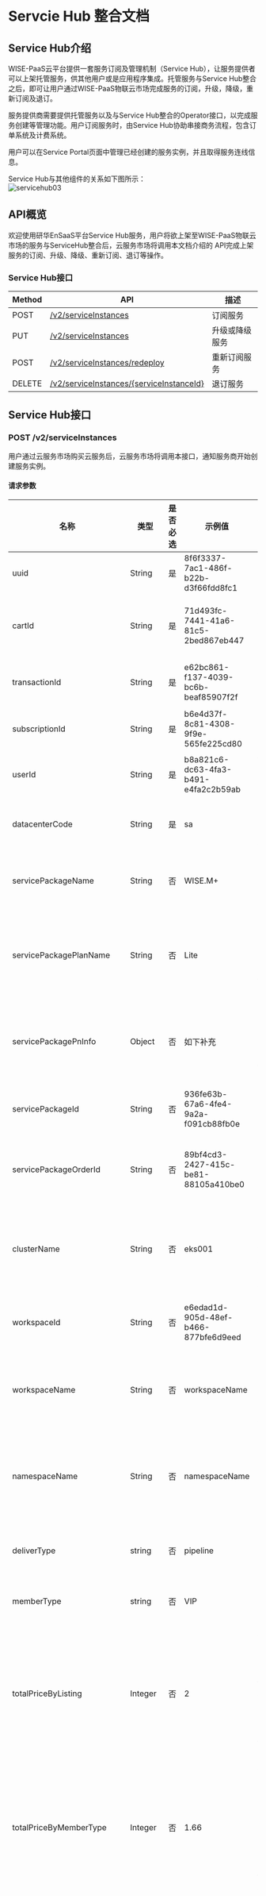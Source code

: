 # Servcie Hub 整合文档

## Service Hub介绍  

WISE-PaaS云平台提供一套服务订阅及管理机制（Service Hub），让服务提供者可以上架托管服务，供其他用户或是应用程序集成。托管服务与Service Hub整合之后，即可让用户通过WISE-PaaS物联云市场完成服务的订阅，升级，降级，重新订阅及退订。

服务提供商需要提供托管服务以及与Service Hub整合的Operator接口，以完成服务创建等管理功能。用户订阅服务时，由Service Hub协助串接商务流程，包含订单系统及计费系统。

用户可以在Service Portal页面中管理已经创建的服务实例，并且取得服务连线信息。

Service Hub与其他组件的关系如下图所示：  
![servicehub03](images/servicehub03.PNG)

## API概览

欢迎使用研华EnSaaS平台Service Hub服务，用户将欲上架至WISE-PaaS物联云市场的服务与ServiceHub整合后，云服务市场将调用本文档介绍的 API完成上架服务的订阅、升级、降级、重新订阅、退订等操作。

### Service Hub接口

| Method | API                                                          | 描述           |
| ------ | ------------------------------------------------------------ | -------------- |
| POST   | [/v2/serviceInstances](#post---v2serviceinstances)           | 订阅服务       |
| PUT    | [/v2/serviceInstances](#put---v2serviceinstances)            | 升级或降级服务 |
| POST   | [/v2/serviceInstances/redeploy](#post---v2serviceinstancesredeploy) | 重新订阅服务   |
| DELETE | [/v2/serviceInstances/{serviceInstanceId}](#delete---v2serviceinstancesserviceinstanceid) | 退订服务       |
## Service Hub接口

### POST   /v2/serviceInstances

用户通过云服务市场购买云服务后，云服务市场将调用本接口，通知服务商开始创建服务实例。

#### 请求参数

| 名称                        | 类型    | 是否必选 | 示例值                               | 描述                             |
| --------------------------- | ------- | -------- | ------------------------------------ | -------------------------------- |
| uuid                        | String  | 是       | 8f6f3337-7ac1-486f-b22b-d3f66fdd8fc1 | 唯一值                           |
| cartId                      | String  | 是       | 71d493fc-7441-41a6-81c5-2bed867eb447 | 购物车编号                       |
| transactionId               | String  | 是       | e62bc861-f137-4039-bc6b-beaf85907f2f | 交易编号                         |
| subscriptionId              | String  | 是       | b6e4d37f-8c81-4308-9f9e-565fe225cd80 | 订阅号                           |
| userId                      | String  | 是       | b8a821c6-dc63-4fa3-b491-e4fa2c2b59ab | 使用者ID                         |
| datacenterCode              | String  | 是       | sa                                   | 站点名称                         |
| servicePackageName          | String  | 否       | WISE.M+                              | 整合包类型                       |
| servicePackagePlanName      | String  | 否       | Lite                                 | 整合包料号信息                   |
| servicePackagePnInfo        | Object  | 否       | 如下补充                             | 整合包料号信息                   |
| servicePackageId            | String  | 否       | 936fe63b-67a6-4fe4-9a2a-f091cb88fb0e | 整合包ID                         |
| servicePackageOrderId       | String  | 否       | 89bf4cd3-2427-415c-be81-88105a410be0 | 整合包订单ID                     |
| clusterName                 | String  | 否       | eks001                               | 云平台集群名称                   |
| workspaceId                 | String  | 否       | e6edad1d-905d-48ef-b466-877bfe6d9eed | 工作空间ID                       |
| workspaceName               | String  | 否       | workspaceName                        | 工作空间名称                     |
| namespaceName               | String  | 否       | namespaceName                        | 部署服务空间名称                 |
| deliverType                 | string  | 否       | pipeline                             | 部署类型                         |
| memberType                  | string  | 否       | VIP                                  | 用户类型                         |
| totalPriceByListing         | Integer | 否       | 2                                    | 按照挂牌价格计算的价格           |
| totalPriceByMemberType      | Integer | 否       | 1.66                                 | 按照用户类型计算的价格           |
| proratedPriceByMemberType   | Integer | 否       | 0.66                                 | 按照用户类型及可用日期计算的价格 |
| isFinished                  | Boolean | 否       | False                                | 是否购买完成                     |
| serviceInfo                 | Object  | 否       | 如下补充                             | 服务信息                         |

serviceInfo：

| 名称                 | 类型   | 是否必选 | 示例值                               | 描述                         |
| -------------------- | ------ | -------- | ------------------------------------ | ---------------------------- |
| deliverType          | String | 否       | servicebuy                           | 部署类型                     |
| orderId              | String | 否       | 5db0226d-0f13-43ba-ad42-441ab99a17c3 | 订单编号                     |
| serviceIntanceId     | String | 是       | 5c23b8db-d20f-4ecc-9729-9c63e8d3d949 | 服务实例ID                   |
| serviceInstanceName  | String | 否       | PostgreSQL                           | 服务实例名称                 |
| serviceInstanceQuota | Object | 否       | 如下补充                             | 计量服务所使用的信息         |
| serviceName          | String | 是       | PostgreSQL                           | 服务名称                     |
| serviceCategory      | String | 否       | EnSaaS                               | 服务种类                     |
| servicePlanName      | String | 否       | Shared                               | 购买的服务类别               |
| serviceProperty      | String | 否       | Basic                                | 服务属性                     |
| serviceParameters    | Object | 否       | 額外參數，不限定                     | 额外需要带给服务提供商的参数 |
| pnInfo               | Object | 否       | 如下补充                             | 服务料号信息                 |

serviceInstanceQuota：

| 名称         | 类型    | 是否必选 | 示例值 | 描述             |
| ------------ | ------- | -------- | ------ | ---------------- |
| Disk(GB)     | Integer | 否       | 10     | 计量时使用的信息 |
| Operation/5m | Integer | 否       | 1000   | 计量时使用的信息 |

servicePackagePnInfo /pnInfo：

| 名称                        | 类型    | 是否必选 | 示例值              | 描述                             |
| --------------------------- | ------- | -------- | ------------------- | -------------------------------- |
| pn                          | String  | 是       | 9880GEDPA000        | 料号名称                         |
| pnQuantity                  | Integer | 是       | 1                   | 料号数量                         |
| pnProperty                  | String  | 否       | Basic               | 料号属性                         |
| pnPriceByListing            | Integer | 否       | 2                   | 料号挂牌价格                     |
| pnPriceByMemberType         | Integer | 否       | 1.8                 | 按照 用户类型计算的价格          |
| pnProratedPriceByMemberType | Integer | 否       | 0.66                | 按照用户类型和可用日期计算的价格 |
| isTrialAccount              | Boolean | 否       | true                | 是否是使用用户                   |
| availableDays               | Integer | 否       | 11                  | 剩余可用天数                     |
| chargeType                  | String  | 否       | Monthly             | 收费类型（月付）                 |
| memberType                  | String  | 否       | VIP                 | 客户类型                         |
| createdTime                 | String  | 否       | 2020-04-20T09:23:19 | 建立时间                         |
| effectiveTime               | String  | 否       | 2020-04-30T23:59:59 | 有效时间                         |

#### 返回数据

| 名称              | 类型   | 示例值                                                       | 描述        |
| ----------------- | ------ | ------------------------------------------------------------ | ----------- |
| dashboardUrl      | string | https://portal-afs-ews001.hz.wise-paas.com.cn/v2/ad244f6c-cf5b-41a5-a63b-d5e70f805c26 | 订阅实例Url |
| serviceInstanceId | string | 5c23b8db-d20f-4ecc-9729-9c63e8d3d949                         | 服务实例ID  |
| serviceName       | string | PostgreSQL                                                   | 服务名称    |

#### 示例

参见各个站点的swagger：

https://api-service-ensaas.sa.wise-paas.com/public/apidoc

https://api-service-ensaas.hz.wise-paas.com/public/apidoc

https://api-service-ensaas.jp.wise-paas.com/public/apidoc

### PUT   /v2/serviceInstances

用户升级或降级云服务后，云服务市场将调用该接口，升级或降级后业务到期时间不变，服务商需要记录用户升级或降级之后新的规格。

#### 请求参数

| 名称                      | 类型    | 是否必选 | 示例值                               | 描述                             |
| ------------------------- | ------- | -------- | ------------------------------------ | -------------------------------- |
| uuid                      | String  | 是       | 8f6f3337-7ac1-486f-b22b-d3f66fdd8fc1 | 唯一值                           |
| cartId                    | String  | 是       | 71d493fc-7441-41a6-81c5-2bed867eb447 | 购物车编号                       |
| transactionId             | String  | 是       | e62bc861-f137-4039-bc6b-beaf85907f2f | 交易编号                         |
| subscriptionId            | String  | 是       | b6e4d37f-8c81-4308-9f9e-565fe225cd80 | 订阅号                           |
| userId                    | String  | 是       | b8a821c6-dc63-4fa3-b491-e4fa2c2b59ab | 使用者ID                         |
| datacenterCode            | String  | 是       | sa                                   | 站点名称                         |
| servicePackageName        | String  | 否       | WISE.M+                              | 整合包类型                       |
| servicePackagePlanName    | String  | 否       | Lite                                 | 整合包料号信息                   |
| servicePackagePnInfo      | Object  | 否       | 如下补充                             | 整合包料号信息                   |
| servicePackageId          | String  | 否       | 936fe63b-67a6-4fe4-9a2a-f091cb88fb0e | 整合包ID                         |
| servicePackageOrderId     | String  | 否       | 89bf4cd3-2427-415c-be81-88105a410be0 | 整合包订单ID                     |
| clusterName               | String  | 否       | eks001                               | 云平台集群名称                   |
| workspaceId               | String  | 否       | e6edad1d-905d-48ef-b466-877bfe6d9eed | 工作空间ID                       |
| workspaceName             | String  | 否       | workspaceName                        | 工作空间名称                     |
| namespaceName             | String  | 否       | namespaceName                        | 部署服务空间名称                 |
| deliverType               | string  | 否       | pipeline                             | 部署类型                         |
| memberType                | string  | 否       | VIP                                  | 用户类型                         |
| totalPriceByListing       | Integer | 否       | 2                                    | 按照挂牌价格计算的价格           |
| totalPriceByMemberType    | Integer | 否       | 1.66                                 | 按照用户类型计算的价格           |
| proratedPriceByMemberType | Integer | 否       | 0.66                                 | 按照用户类型及可用日期计算的价格 |
| isFinished                | Boolean | 否       | False                                | 是否购买完成                     |
| serviceInfo               | Object  | 否       | 如下补充                             | 服务信息                         |

serviceInfo：

| 名称                 | 类型   | 是否必选 | 示例值                               | 描述                         |
| -------------------- | ------ | -------- | ------------------------------------ | ---------------------------- |
| deliverType          | String | 否       | servicebuy                           | 部署类型                     |
| orderId              | String | 否       | 5db0226d-0f13-43ba-ad42-441ab99a17c3 | 订单编号                     |
| serviceIntanceId     | String | 是       | 5c23b8db-d20f-4ecc-9729-9c63e8d3d949 | 服务实例ID                   |
| serviceInstanceName  | String | 否       | PostgreSQL                           | 服务实例名称                 |
| serviceInstanceQuota | Object | 否       | 如下补充                             | 计量服务所使用的信息         |
| serviceName          | String | 是       | PostgreSQL                           | 服务名称                     |
| serviceCategory      | String | 否       | EnSaaS                               | 服务种类                     |
| servicePlanName      | String | 否       | Shared                               | 购买的服务类别               |
| serviceProperty      | String | 否       | Basic                                | 服务属性                     |
| serviceParameters    | Object | 否       | 額外參數，不限定                     | 额外需要带给服务提供商的参数 |
| pnInfo               | Object | 否       | 如下补充                             | 服务料号信息                 |

serviceInstanceQuota：

| 名称         | 类型    | 是否必选 | 示例值 | 描述             |
| ------------ | ------- | -------- | ------ | ---------------- |
| Disk(GB)     | Integer | 否       | 10     | 计量时使用的信息 |
| Operation/5m | Integer | 否       | 1000   | 计量时使用的信息 |

servicePackagePnInfo /pnInfo：

| 名称                        | 类型    | 是否必选 | 示例值              | 描述                             |
| --------------------------- | ------- | -------- | ------------------- | -------------------------------- |
| pn                          | String  | 是       | 9880GEDPA000        | 料号名称                         |
| pnQuantity                  | Integer | 是       | 1                   | 料号数量                         |
| pnProperty                  | String  | 否       | Basic               | 料号属性                         |
| pnPriceByListing            | Integer | 否       | 2                   | 料号挂牌价格                     |
| pnPriceByMemberType         | Integer | 否       | 1.8                 | 按照 用户类型计算的价格          |
| pnProratedPriceByMemberType | Integer | 否       | 0.66                | 按照用户类型和可用日期计算的价格 |
| isTrialAccount              | Boolean | 否       | true                | 是否是使用用户                   |
| availableDays               | Integer | 否       | 11                  | 剩余可用天数                     |
| chargeType                  | String  | 否       | Monthly             | 收费类型（月付）                 |
| memberType                  | String  | 否       | VIP                 | 客户类型                         |
| createdTime                 | String  | 否       | 2020-04-20T09:23:19 | 建立时间                         |
| effectiveTime               | String  | 否       | 2020-04-30T23:59:59 | 有效时间                         |

#### 返回数据

| 名称              | 类型   | 示例值                                                       | 描述        |
| ----------------- | ------ | ------------------------------------------------------------ | ----------- |
| dashboardUrl      | string | https://portal-afs-ews001.hz.wise-paas.com.cn/v2/ad244f6c-cf5b-41a5-a63b-d5e70f805c26 | 订阅实例Url |
| serviceInstanceId | string | 5c23b8db-d20f-4ecc-9729-9c63e8d3d949                         | 服务实例ID  |
| serviceName       | string | PostgreSQL                                                   | 服务名称    |

#### 示例

参见各个站点的swagger：

https://api-service-ensaas.sa.wise-paas.com/public/apidoc

https://api-service-ensaas.hz.wise-paas.com/public/apidoc

https://api-service-ensaas.jp.wise-paas.com/public/apidoc


### POST   /v2/serviceInstances/redeploy

用户退订云服务后，重新订阅相同的云服务，云服务市场将调用该接口，将退订的服务恢复。

#### 请求参数

| 名称                      | 类型    | 是否必选 | 示例值                               | 描述                             |
| ------------------------- | ------- | -------- | ------------------------------------ | -------------------------------- |
| uuid                      | String  | 是       | 8f6f3337-7ac1-486f-b22b-d3f66fdd8fc1 | 唯一值                           |
| cartId                    | String  | 是       | 71d493fc-7441-41a6-81c5-2bed867eb447 | 购物车编号                       |
| transactionId             | String  | 是       | e62bc861-f137-4039-bc6b-beaf85907f2f | 交易编号                         |
| subscriptionId            | String  | 是       | b6e4d37f-8c81-4308-9f9e-565fe225cd80 | 订阅号                           |
| userId                    | String  | 是       | b8a821c6-dc63-4fa3-b491-e4fa2c2b59ab | 使用者ID                         |
| datacenterCode            | String  | 是       | sa                                   | 站点名称                         |
| servicePackageName        | String  | 否       | WISE.M+                              | 整合包类型                       |
| servicePackagePlanName    | String  | 否       | Lite                                 | 整合包料号信息                   |
| servicePackagePnInfo      | Object  | 否       | 如下补充                             | 整合包料号信息                   |
| servicePackageId          | String  | 否       | 936fe63b-67a6-4fe4-9a2a-f091cb88fb0e | 整合包ID                         |
| servicePackageOrderId     | String  | 否       | 89bf4cd3-2427-415c-be81-88105a410be0 | 整合包订单ID                     |
| clusterName               | String  | 否       | eks001                               | 云平台集群名称                   |
| workspaceId               | String  | 否       | e6edad1d-905d-48ef-b466-877bfe6d9eed | 工作空间ID                       |
| workspaceName             | String  | 否       | workspaceName                        | 工作空间名称                     |
| namespaceName             | String  | 否       | namespaceName                        | 部署服务空间名称                 |
| deliverType               | string  | 否       | pipeline                             | 部署类型                         |
| memberType                | string  | 否       | VIP                                  | 用户类型                         |
| totalPriceByListing       | Integer | 否       | 2                                    | 按照挂牌价格计算的价格           |
| totalPriceByMemberType    | Integer | 否       | 1.66                                 | 按照用户类型计算的价格           |
| proratedPriceByMemberType | Integer | 否       | 0.66                                 | 按照用户类型及可用日期计算的价格 |
| isFinished                | Boolean | 否       | False                                | 是否购买完成                     |
| serviceInfo               | Object  | 否       | 如下补充                             | 服务信息                         |

serviceInfo：

| 名称                 | 类型   | 是否必选 | 示例值                               | 描述                         |
| -------------------- | ------ | -------- | ------------------------------------ | ---------------------------- |
| deliverType          | String | 否       | servicebuy                           | 部署类型                     |
| orderId              | String | 否       | 5db0226d-0f13-43ba-ad42-441ab99a17c3 | 订单编号                     |
| serviceIntanceId     | String | 是       | 5c23b8db-d20f-4ecc-9729-9c63e8d3d949 | 服务实例ID                   |
| serviceInstanceName  | String | 否       | PostgreSQL                           | 服务实例名称                 |
| serviceInstanceQuota | Object | 否       | 如下补充                             | 计量服务所使用的信息         |
| serviceName          | String | 是       | PostgreSQL                           | 服务名称                     |
| serviceCategory      | String | 否       | EnSaaS                               | 服务种类                     |
| servicePlanName      | String | 否       | Shared                               | 购买的服务类别               |
| serviceProperty      | String | 否       | Basic                                | 服务属性                     |
| serviceParameters    | Object | 否       | 額外參數，不限定                     | 额外需要带给服务提供商的参数 |
| pnInfo               | Object | 否       | 如下补充                             | 服务料号信息                 |

serviceInstanceQuota：

| 名称         | 类型    | 是否必选 | 示例值 | 描述             |
| ------------ | ------- | -------- | ------ | ---------------- |
| Disk(GB)     | Integer | 否       | 10     | 计量时使用的信息 |
| Operation/5m | Integer | 否       | 1000   | 计量时使用的信息 |

servicePackagePnInfo /pnInfo：

| 名称                        | 类型    | 是否必选 | 示例值              | 描述                             |
| --------------------------- | ------- | -------- | ------------------- | -------------------------------- |
| pn                          | String  | 是       | 9880GEDPA000        | 料号名称                         |
| pnQuantity                  | Integer | 是       | 1                   | 料号数量                         |
| pnProperty                  | String  | 否       | Basic               | 料号属性                         |
| pnPriceByListing            | Integer | 否       | 2                   | 料号挂牌价格                     |
| pnPriceByMemberType         | Integer | 否       | 1.8                 | 按照 用户类型计算的价格          |
| pnProratedPriceByMemberType | Integer | 否       | 0.66                | 按照用户类型和可用日期计算的价格 |
| isTrialAccount              | Boolean | 否       | true                | 是否是使用用户                   |
| availableDays               | Integer | 否       | 11                  | 剩余可用天数                     |
| chargeType                  | String  | 否       | Monthly             | 收费类型（月付）                 |
| memberType                  | String  | 否       | VIP                 | 客户类型                         |
| createdTime                 | String  | 否       | 2020-04-20T09:23:19 | 建立时间                         |
| effectiveTime               | String  | 否       | 2020-04-30T23:59:59 | 有效时间                         |

#### 返回数据

| 名称              | 类型   | 示例值                                                       | 描述        |
| ----------------- | ------ | ------------------------------------------------------------ | ----------- |
| dashboardUrl      | string | https://portal-afs-ews001.hz.wise-paas.com.cn/v2/ad244f6c-cf5b-41a5-a63b-d5e70f805c26 | 订阅实例Url |
| serviceInstanceId | string | 5c23b8db-d20f-4ecc-9729-9c63e8d3d949                         | 服务实例ID  |

#### 示例

参见各个站点的swagger：

https://api-service-ensaas.sa.wise-paas.com/public/apidoc

https://api-service-ensaas.hz.wise-paas.com/public/apidoc

https://api-service-ensaas.jp.wise-paas.com/public/apidoc


### DELETE   /v2/serviceInstances/{serviceInstanceId}

用户通过云服务市场退订云服务后，云服务市场将调用本接口，通知服务商删除服务实例。

#### 请求参数

| 名称              | 类型    | 是否必选 | 示例值                               | 描述                     |
| ----------------- | ------- | -------- | ------------------------------------ | ------------------------ |
| serviceInstanceId | string  | 是       | 7737d81e-6ab5-4798-a0a1-07e328d10122 | 服务实例Id               |
| cascade           | boolean | 否       | trues                                | 是否删除service_bindings |
| deleteData        | boolean | 否       | false                                | 是否删除数据             |

#### 返回数据

`204  No Content`
